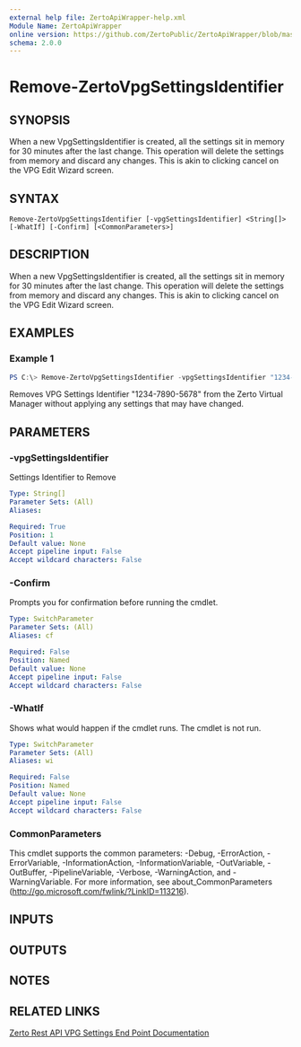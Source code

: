 ```yaml
---
external help file: ZertoApiWrapper-help.xml
Module Name: ZertoApiWrapper
online version: https://github.com/ZertoPublic/ZertoApiWrapper/blob/master/docs/Resume-ZertoVpgSettingsIdentifier.md
schema: 2.0.0
---
```


# Remove-ZertoVpgSettingsIdentifier

## SYNOPSIS
When a new VpgSettingsIdentifier is created, all the settings sit in memory for 30 minutes after the last change. This operation will delete the settings from memory and discard any changes. This is akin to clicking cancel on the VPG Edit Wizard screen.

## SYNTAX

```
Remove-ZertoVpgSettingsIdentifier [-vpgSettingsIdentifier] <String[]> [-WhatIf] [-Confirm] [<CommonParameters>]
```

## DESCRIPTION
When a new VpgSettingsIdentifier is created, all the settings sit in memory for 30 minutes after the last change. This operation will delete the settings from memory and discard any changes. This is akin to clicking cancel on the VPG Edit Wizard screen.

## EXAMPLES

### Example 1
```powershell
PS C:\> Remove-ZertoVpgSettingsIdentifier -vpgSettingsIdentifier "1234-7890-5678"
```

Removes VPG Settings Identifier "1234-7890-5678" from the Zerto Virtual Manager without applying any settings that may have changed.

## PARAMETERS

### -vpgSettingsIdentifier
Settings Identifier to Remove

```yaml
Type: String[]
Parameter Sets: (All)
Aliases:

Required: True
Position: 1
Default value: None
Accept pipeline input: False
Accept wildcard characters: False
```

### -Confirm
Prompts you for confirmation before running the cmdlet.

```yaml
Type: SwitchParameter
Parameter Sets: (All)
Aliases: cf

Required: False
Position: Named
Default value: None
Accept pipeline input: False
Accept wildcard characters: False
```

### -WhatIf
Shows what would happen if the cmdlet runs.
The cmdlet is not run.

```yaml
Type: SwitchParameter
Parameter Sets: (All)
Aliases: wi

Required: False
Position: Named
Default value: None
Accept pipeline input: False
Accept wildcard characters: False
```

### CommonParameters
This cmdlet supports the common parameters: -Debug, -ErrorAction, -ErrorVariable, -InformationAction, -InformationVariable, -OutVariable, -OutBuffer, -PipelineVariable, -Verbose, -WarningAction, and -WarningVariable. For more information, see about_CommonParameters (http://go.microsoft.com/fwlink/?LinkID=113216).

## INPUTS

## OUTPUTS

## NOTES

## RELATED LINKS

[Zerto Rest API VPG Settings End Point Documentation](http://s3.amazonaws.com/zertodownload_docs/Latest/Zerto%20Virtual%20Replication%20Zerto%20Virtual%20Manager%20%28ZVM%29%20-%20vSphere%20Online%20Help/index.html#page/RestfulAPIs%2FStatusAPIs.5.118.html%23)
